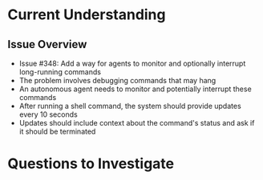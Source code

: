 # Current Understanding
## Issue Overview
- Issue #348: Add a way for agents to monitor and optionally interrupt long-running commands
- The problem involves debugging commands that may hang
- An autonomous agent needs to monitor and potentially interrupt these commands
- After running a shell command, the system should provide updates every 10 seconds
- Updates should include context about the command's status and ask if it should be terminated
# Questions to Investigate